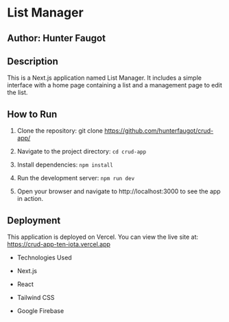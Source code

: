 # List Manager



## Author: Hunter Faugot



## Description 

 

This is a Next.js application named List Manager. It includes a simple interface with a home page containing a list and a management page to edit the list.



## How to Run



1. Clone the repository: git clone https://github.com/hunterfaugot/crud-app/

2. Navigate to the project directory: `cd crud-app`

3. Install dependencies: `npm install`

4. Run the development server: `npm run dev`

5. Open your browser and navigate to http://localhost:3000 to see the app in action.



## Deployment



This application is deployed on Vercel. You can view the live site at: https://crud-app-ten-iota.vercel.app



- Technologies Used

- Next.js

- React

- Tailwind CSS

- Google Firebase